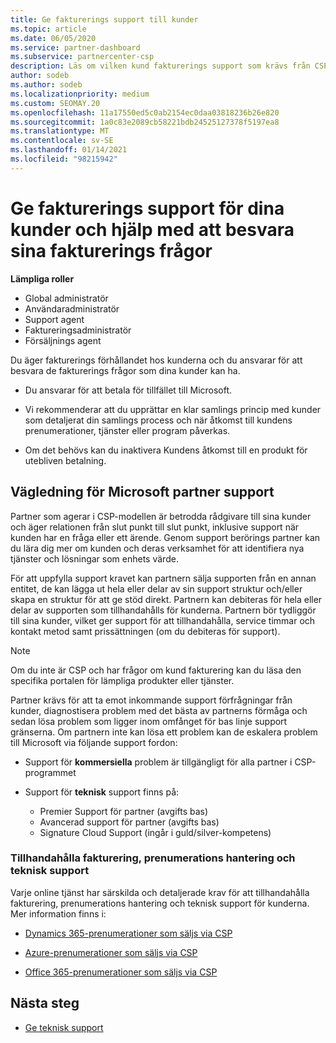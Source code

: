 ```yaml
---
title: Ge fakturerings support till kunder
ms.topic: article
ms.date: 06/05/2020
ms.service: partner-dashboard
ms.subservice: partnercenter-csp
description: Läs om vilken kund fakturerings support som krävs från CSP-programpartner. Detta innefattar att äga kund fakturerings relationen och besvara fakturerings frågor.
author: sodeb
ms.author: sodeb
ms.localizationpriority: medium
ms.custom: SEOMAY.20
ms.openlocfilehash: 11a17550ed5c0ab2154ec0daa03818236b26e820
ms.sourcegitcommit: 1a0c83e2089cb58221bdb24525127378f5197ea8
ms.translationtype: MT
ms.contentlocale: sv-SE
ms.lasthandoff: 01/14/2021
ms.locfileid: "98215942"
---
```

# <a name="provide-billing-support-for-your-customers-and-help-answer-their-billing-questions"></a>Ge fakturerings support för dina kunder och hjälp med att besvara sina fakturerings frågor


**Lämpliga roller**

- Global administratör
- Användaradministratör
- Support agent
- Faktureringsadministratör
- Försäljnings agent

Du äger fakturerings förhållandet hos kunderna och du ansvarar för att besvara de fakturerings frågor som dina kunder kan ha.

- Du ansvarar för att betala för tillfället till Microsoft.

- Vi rekommenderar att du upprättar en klar samlings princip med kunder som detaljerat din samlings process och när åtkomst till kundens prenumerationer, tjänster eller program påverkas.

- Om det behövs kan du inaktivera Kundens åtkomst till en produkt för utebliven betalning.

## <a name="microsoft-partner-support-guidance"></a>Vägledning för Microsoft partner support

Partner som agerar i CSP-modellen är betrodda rådgivare till sina kunder och äger relationen från slut punkt till slut punkt, inklusive support när kunden har en fråga eller ett ärende. Genom support berörings partner kan du lära dig mer om kunden och deras verksamhet för att identifiera nya tjänster och lösningar som enhets värde.

För att uppfylla support kravet kan partnern sälja supporten från en annan entitet, de kan lägga ut hela eller delar av sin support struktur och/eller skapa en struktur för att ge stöd direkt.  Partnern kan debiteras för hela eller delar av supporten som tillhandahålls för kunderna. Partnern bör tydliggör till sina kunder, vilket ger support för att tillhandahålla, service timmar och kontakt metod samt prissättningen (om du debiteras för support). 

>[!Note]
>Om du inte är CSP och har frågor om kund fakturering kan du läsa den specifika portalen för lämpliga produkter eller tjänster.

Partner krävs för att ta emot inkommande support förfrågningar från kunder, diagnostisera problem med det bästa av partnerns förmåga och sedan lösa problem som ligger inom omfånget för bas linje support gränserna. Om partnern inte kan lösa ett problem kan de eskalera problem till Microsoft via följande support fordon:

- Support för **kommersiella** problem är tillgängligt för alla partner i CSP-programmet

- Support för **teknisk** support finns på:

  - Premier Support för partner (avgifts bas)
  - Avancerad support för partner (avgifts bas)
  - Signature Cloud Support (ingår i guld/silver-kompetens)

### <a name="providing-billing-subscription-management-and-technical-support"></a>Tillhandahålla fakturering, prenumerations hantering och teknisk support 

Varje online tjänst har särskilda och detaljerade krav för att tillhandahålla fakturering, prenumerations hantering och teknisk support för kunderna. Mer information finns i:

- [Dynamics 365-prenumerationer som säljs via CSP](https://www.microsoftpartnercommunity.com/t5/CSP/Microsoft-Partner-Support-Guidance/m-p/5262#M30)

- [Azure-prenumerationer som säljs via CSP](https://www.microsoftpartnercommunity.com/t5/CSP/Microsoft-Partner-Support-Guidance/m-p/5263#M31)

- [Office 365-prenumerationer som säljs via CSP](https://www.microsoftpartnercommunity.com/t5/CSP/Microsoft-Partner-Support-Guidance/m-p/5264#M32)
 
## <a name="next-steps"></a>Nästa steg

- [Ge teknisk support](provide-technical-support.md)